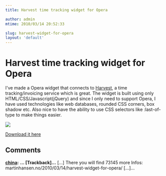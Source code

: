 ```yaml
---
title: Harvest time tracking widget for Opera

author: admin
mtime: 2010/03/14 20:52:33

slug: harvest-widget-for-opera
layout: 'default'
---
```


# Harvest time tracking widget for Opera

I've made a Opera widget that connects to [Harvest](http://getharvest.com), a time tracking/invoicing service which is great. The widget is built using only HTML/CSS/Javascript(jQuery) and since I only need to support Opera, I have used technologies like web databases, rounded CSS corners, box shadow etc. Also nice to have the ability to use CSS selectors like :last-of-type to make things easier. 

![](/images/screenshot.png) 

[Download it here](http://widgets.opera.com/widget/16042/1.0/)

## Comments

**[china](#2878 "2012-04-14 04:28:24"):** **... [Trackback]...** [...] There you will find 73145 more Infos: martinhansen.no/2010/03/14/harvest-widget-for-opera/ [...]...

